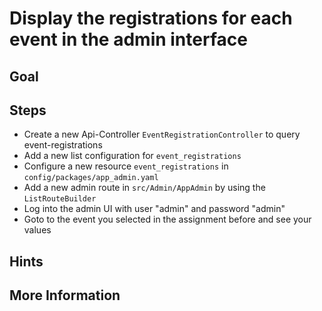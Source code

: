 Display the registrations for each event in the admin interface 
===============================================================

Goal
----


Steps
-----

* Create a new Api-Controller `EventRegistrationController` to query event-registrations
* Add a new  list configuration for `event_registrations`
* Configure a new resource `event_registrations` in `config/packages/app_admin.yaml`
* Add a new admin route in `src/Admin/AppAdmin` by using the `ListRouteBuilder`
* Log into the admin UI with user "admin" and password "admin"
* Goto to the event you selected in the assignment before and see your values

Hints
-----


More Information
----------------

